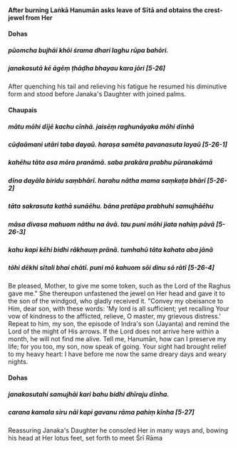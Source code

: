#### After burning Laṅkā Hanumān asks leave of Sītā and obtains the crest-jewel from Her

#### Dohas

##### pūomcha bujhāi khōi śrama dhari laghu rūpa bahōri.
##### janakasutā kē āgēṃ ṭhāḍha bhayau kara jōri [5-26]

After quenching his tail and relieving his fatigue he resumed his diminutive form and stood before Janaka's Daughter with joined palms.

#### Chaupais

##### mātu mōhi dījē kachu cīnhā. jaisēṃ raghunāyaka mōhi dīnhā
##### cūḍaāmani utāri taba dayaū. haraṣa samēta pavanasuta layaū [5-26-1]
##### kahēhu tāta asa mōra pranāmā. saba prakāra prabhu pūranakāmā
##### dīna dayāla biridu saṃbhārī. harahu nātha mama saṃkaṭa bhārī [5-26-2]
##### tāta sakrasuta kathā sunāēhu. bāna pratāpa prabhuhi samujhāēhu
##### māsa divasa mahuom nāthu na āvā. tau puni mōhi jiata nahiṃ pāvā [5-26-3]
##### kahu kapi kēhi bidhi rākhauṃ prānā. tumhahū tāta kahata aba jānā
##### tōhi dēkhi sītali bhai chātī. puni mō kahuom sōi dinu sō rātī [5-26-4]

Be pleased, Mother, to give me some token, such as the Lord of the Raghus gave me." She thereupon unfastened the jewel on Her head and gave it to the son of the windgod, who gladly received it. "Convey my obeisance to Him, dear son, with these words: 'My lord is all sufficient; yet recalling Your vow of kindness to the afflicted, relieve, O master, my grievous distress.' Repeat to him, my son, the episode of Indra's son (Jayanta) and remind the Lord of the might of His arrows. If the Lord does not arrive here within a month, he will not find me alive. Tell me, Hanumān, how can I preserve my life; for you too, my son, now speak of going. Your sight had brought relief to my heavy heart: I have before me now the same dreary days and weary nights.

#### Dohas

##### janakasutahi samujhāi kari bahu bidhi dhīraju dīnha.
##### carana kamala siru nāi kapi gavanu rāma pahiṃ kīnha [5-27]

Reassuring Janaka's Daughter he consoled Her in many ways and, bowing his head at Her lotus feet, set forth to meet Śrī Rāma